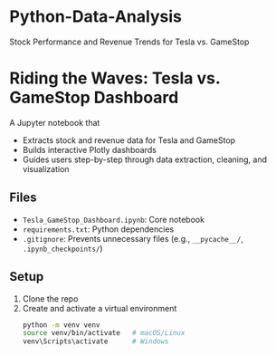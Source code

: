 # Python-Data-Analysis
Stock Performance and Revenue Trends for Tesla vs. GameStop
# Riding the Waves: Tesla vs. GameStop Dashboard

A Jupyter notebook that
- Extracts stock and revenue data for Tesla and GameStop
- Builds interactive Plotly dashboards
- Guides users step-by-step through data extraction, cleaning, and visualization

## Files
- `Tesla_GameStop_Dashboard.ipynb`: Core notebook
- `requirements.txt`: Python dependencies
- `.gitignore`: Prevents unnecessary files (e.g., `__pycache__/`, `.ipynb_checkpoints/`)

## Setup
1. Clone the repo  
2. Create and activate a virtual environment  
   ```bash
   python -m venv venv
   source venv/bin/activate   # macOS/Linux
   venv\Scripts\activate      # Windows
